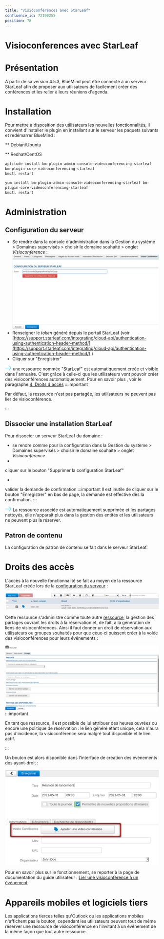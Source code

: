 ```yaml
---
title: "Visioconferences avec StarLeaf"
confluence_id: 72190255
position: 78
---
```

# Visioconferences avec StarLeaf


# Présentation

A partir de sa version 4.5.3, BlueMind peut être connecté à un serveur StarLeaf afin de proposer aux utilisateurs de facilement créer des conférences et les relier à leurs réunions d'agenda.


# Installation

Pour mettre à disposition des utilisateurs les nouvelles fonctionnalités, il convient d'installer le plugin en installant sur le serveur les paquets suivants et redémarrer BlueMind :


**
Debian/Ubuntu


**
Redhat/CentOS


```
aptitude install bm-plugin-admin-console-videoconferencing-starleaf bm-plugin-core-videoconferencing-starleaf
bmctl restart
```


```
yum install bm-plugin-admin-console-videoconferencing-starleaf bm-plugin-core-videoconferencing-starleaf
bmctl restart
```


# Administration

## Configuration du serveur

- Se rendre dans la console d'administration dans la Gestion du système > Domaines supervisés > choisir le domaine souhaité > onglet *Visioconférence* :![](../../../attachments/72190255/72190263.png)
- Renseigner le *token* généré depuis le portail StarLeaf (voir [https://support.starleaf.com/integrating/cloud-api/authentication-using-authentication-header-method/](https://support.starleaf.com/integrating/cloud-api/authentication-using-authentication-header-method/) )
- Cliquer sur "Enregistrer"


![](../../../attachments/57769989/69896490.png) une ressource nommée "StarLeaf" est automatiquement créée et visible dans l'annuaire. C'est grâce à celle-ci que les utilisateurs vont pouvoir créer des visioconférences automatiquement. Pour en savoir plus , voir le paragraphe [4. Droits d'accès](#VisioconferencesavecStarLeaf-gestion)
:::important

Par défaut, la ressource n'est pas partagée, les utilisateurs ne peuvent pas lier de visioconférence.

:::

## Dissocier une installation StarLeaf

Pour dissocier un serveur StarLeaf du domaine :

- se rendre comme pour la configuration dans la Gestion du système > Domaines supervisés > choisir le domaine souhaité > onglet *Visioconférence*
- 
cliquer sur le bouton "Supprimer la configuration StarLeaf"

- 
valider la demande de confirmation
:::important
Il est inutile de cliquer sur le bouton "Enregistrer" en bas de page, la demande est effective dès la confirmation.
:::


![](../../../attachments/57769989/69896490.png) La ressource associée est automatiquement supprimée et les partages nettoyés, elle n'apparaît plus dans la gestion des entités et les utilisateurs ne peuvent plus la réserver.

## Patron de contenu
La configuration de patron de contenu se fait dans le serveur StarLeaf.
# Droits des accès

L'accès à la nouvelle fonctionnalité se fait au moyen de la ressource StarLeaf créée lors de la [configuration du serveur](http://forge.bluemind.net#configuration) :

![](../../../attachments/72190255/72190262.png)

Cette ressource s'administre comme toute autre [ressource](/Guide_de_l_administrateur/Gestion_des_entités/Ressources/), la gestion des partages ouvrant les droits à la réservation et, de fait, à la génération de liens de visioconférences. Ainsi il faut donner un droit de réservation aux utilisateurs ou groupes souhaités pour que ceux-ci puissent créer à la volée des visioconférences pour leurs événements :

![](../../../attachments/72190255/72190261.png)
:::important

En tant que ressource, il est possible de lui attribuer des heures ouvrées ou encore une politique de réservation : le lien généré étant unique, cela n'aura pas d'incidence, la visioconférence sera malgré tout disponible et le lien actif.

:::

Un bouton est alors disponible dans l'interface de création des événements des ayant-droit :

![](../../../attachments/72190255/72190260.png)

Pour en savoir plus sur le fonctionnement, se reporter à la page de documentation du guide utilisateur : [Lier une visioconférence à un événement](/Guide_de_l_utilisateur/L_agenda/Lier_une_visioconférence_à_un_événement/).

# Appareils mobiles et logiciels tiers

Les applications tierces telles qu'Outlook ou les applications mobiles n'affichent pas le bouton, cependant les utilisateurs peuvent tout de même réserver une ressource de visioconférence en l'invitant à un événement de la même façon que tout autre ressource.


